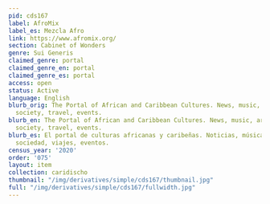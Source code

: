 ```yaml
---
pid: cds167
label: AfroMix
label_es: Mezcla Afro
link: https://www.afromix.org/
section: Cabinet of Wonders
genre: Sui Generis
claimed_genre: portal
claimed_genre_en: portal
claimed_genre_es: portal
access: open
status: Active
language: English
blurb_orig: The Portal of African and Caribbean Cultures. News, music, arts and culture,
  society, travel, events.
blurb_en: The Portal of African and Caribbean Cultures. News, music, arts and culture,
  society, travel, events.
blurb_es: El portal de culturas africanas y caribeñas. Noticias, música, artes y cultura,
  sociedad, viajes, eventos.
census_year: '2020'
order: '075'
layout: item
collection: caridischo
thumbnail: "/img/derivatives/simple/cds167/thumbnail.jpg"
full: "/img/derivatives/simple/cds167/fullwidth.jpg"
---
```

